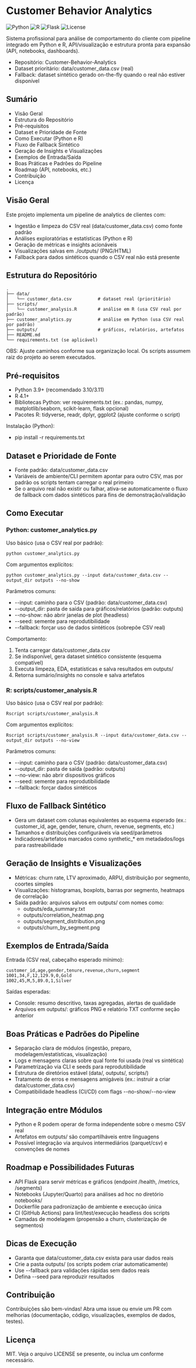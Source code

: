 # Customer Behavior Analytics

![Python](https://img.shields.io/badge/Python-3776AB?style=flat&logo=python&logoColor=white) ![R](https://img.shields.io/badge/R-276DC3?style=flat&logo=r&logoColor=white) ![Flask](https://img.shields.io/badge/Flask-000000?style=flat&logo=flask&logoColor=white) ![License](https://img.shields.io/badge/license-MIT-blue.svg)

Sistema profissional para análise de comportamento do cliente com pipeline integrado em Python e R, API/visualização e estrutura pronta para expansão (API, notebooks, dashboards).

- Repositório: Customer-Behavior-Analytics
- Dataset prioritário: data/customer_data.csv (real)
- Fallback: dataset sintético gerado on-the-fly quando o real não estiver disponível

## Sumário
- Visão Geral
- Estrutura do Repositório
- Pré-requisitos
- Dataset e Prioridade de Fonte
- Como Executar (Python e R)
- Fluxo de Fallback Sintético
- Geração de Insights e Visualizações
- Exemplos de Entrada/Saída
- Boas Práticas e Padrões do Pipeline
- Roadmap (API, notebooks, etc.)
- Contribuição
- Licença

## Visão Geral
Este projeto implementa um pipeline de analytics de clientes com:
- Ingestão e limpeza do CSV real (data/customer_data.csv) como fonte padrão
- Análises exploratórias e estatísticas (Python e R)
- Geração de métricas e insights acionáveis
- Visualizações salvas em ./outputs/ (PNG/HTML)
- Fallback para dados sintéticos quando o CSV real não está presente

## Estrutura do Repositório
```
.
├── data/
│   └── customer_data.csv          # dataset real (prioritário)
├── scripts/
│   └── customer_analysis.R        # análise em R (usa CSV real por padrão)
├── customer_analytics.py          # análise em Python (usa CSV real por padrão)
├── outputs/                       # gráficos, relatórios, artefatos
├── README.md
└── requirements.txt (se aplicável)
```

OBS: Ajuste caminhos conforme sua organização local. Os scripts assumem raiz do projeto ao serem executados.

## Pré-requisitos
- Python 3.9+ (recomendado 3.10/3.11)
- R 4.1+
- Bibliotecas Python: ver requirements.txt (ex.: pandas, numpy, matplotlib/seaborn, scikit-learn, flask opcional)
- Pacotes R: tidyverse, readr, dplyr, ggplot2 (ajuste conforme o script)

Instalação (Python):
- pip install -r requirements.txt

## Dataset e Prioridade de Fonte
- Fonte padrão: data/customer_data.csv
- Variáveis de ambiente/CLI permitem apontar para outro CSV, mas por padrão os scripts tentam carregar o real primeiro
- Se o arquivo real não existir ou falhar, ativa-se automaticamente o fluxo de fallback com dados sintéticos para fins de demonstração/validação

## Como Executar

### Python: customer_analytics.py
Uso básico (usa o CSV real por padrão):
```
python customer_analytics.py
```
Com argumentos explícitos:
```
python customer_analytics.py --input data/customer_data.csv --output_dir outputs --no-show
```
Parâmetros comuns:
- --input: caminho para o CSV (padrão: data/customer_data.csv)
- --output_dir: pasta de saída para gráficos/relatórios (padrão: outputs)
- --no-show: não abrir janelas de plot (headless)
- --seed: semente para reprodutibilidade
- --fallback: forçar uso de dados sintéticos (sobrepõe CSV real)

Comportamento:
1) Tenta carregar data/customer_data.csv
2) Se indisponível, gera dataset sintético consistente (esquema compatível)
3) Executa limpeza, EDA, estatísticas e salva resultados em outputs/
4) Retorna sumário/insights no console e salva artefatos

### R: scripts/customer_analysis.R
Uso básico (usa o CSV real por padrão):
```
Rscript scripts/customer_analysis.R
```
Com argumentos explícitos:
```
Rscript scripts/customer_analysis.R --input data/customer_data.csv --output_dir outputs --no-view
```
Parâmetros comuns:
- --input: caminho para o CSV (padrão: data/customer_data.csv)
- --output_dir: pasta de saída (padrão: outputs)
- --no-view: não abrir dispositivos gráficos
- --seed: semente para reprodutibilidade
- --fallback: forçar dados sintéticos

## Fluxo de Fallback Sintético
- Gera um dataset com colunas equivalentes ao esquema esperado (ex.: customer_id, age, gender, tenure, churn, revenue, segments, etc.)
- Tamanhos e distribuições configuráveis via seed/parâmetros
- Indicadores/artefatos marcados como synthetic_* em metadados/logs para rastreabilidade

## Geração de Insights e Visualizações
- Métricas: churn rate, LTV aproximado, ARPU, distribuição por segmento, coortes simples
- Visualizações: histogramas, boxplots, barras por segmento, heatmaps de correlação
- Saída padrão: arquivos salvos em outputs/ com nomes como:
  - outputs/eda_summary.txt
  - outputs/correlation_heatmap.png
  - outputs/segment_distribution.png
  - outputs/churn_by_segment.png

## Exemplos de Entrada/Saída
Entrada (CSV real, cabeçalho esperado mínimo):
```
customer_id,age,gender,tenure,revenue,churn,segment
1001,34,F,12,129.9,0,Gold
1002,45,M,5,89.0,1,Silver
```
Saídas esperadas:
- Console: resumo descritivo, taxas agregadas, alertas de qualidade
- Arquivos em outputs/: gráficos PNG e relatório TXT conforme seção anterior

## Boas Práticas e Padrões do Pipeline
- Separação clara de módulos (ingestão, preparo, modelagem/estatísticas, visualização)
- Logs e mensagens claras sobre qual fonte foi usada (real vs sintética)
- Parametrização via CLI e seeds para reprodutibilidade
- Estrutura de diretórios estável (data/, outputs/, scripts/)
- Tratamento de erros e mensagens amigáveis (ex.: instruir a criar data/customer_data.csv)
- Compatibilidade headless (CI/CD) com flags --no-show/--no-view

## Integração entre Módulos
- Python e R podem operar de forma independente sobre o mesmo CSV real
- Artefatos em outputs/ são compartilháveis entre linguagens
- Possível integração via arquivos intermediários (parquet/csv) e convenções de nomes

## Roadmap e Possibilidades Futuras
- API Flask para servir métricas e gráficos (endpoint /health, /metrics, /segments)
- Notebooks (Jupyter/Quarto) para análises ad hoc no diretório notebooks/
- Dockerfile para padronização de ambiente e execução única
- CI (GitHub Actions) para lint/test/execução headless dos scripts
- Camadas de modelagem (propensão a churn, clusterização de segmentos)

## Dicas de Execução
- Garanta que data/customer_data.csv exista para usar dados reais
- Crie a pasta outputs/ (os scripts podem criar automaticamente)
- Use --fallback para validações rápidas sem dados reais
- Defina --seed para reproduzir resultados

## Contribuição
Contribuições são bem-vindas! Abra uma issue ou envie um PR com melhorias (documentação, código, visualizações, exemplos de dados, testes).

## Licença
MIT. Veja o arquivo LICENSE se presente, ou inclua um conforme necessário.
